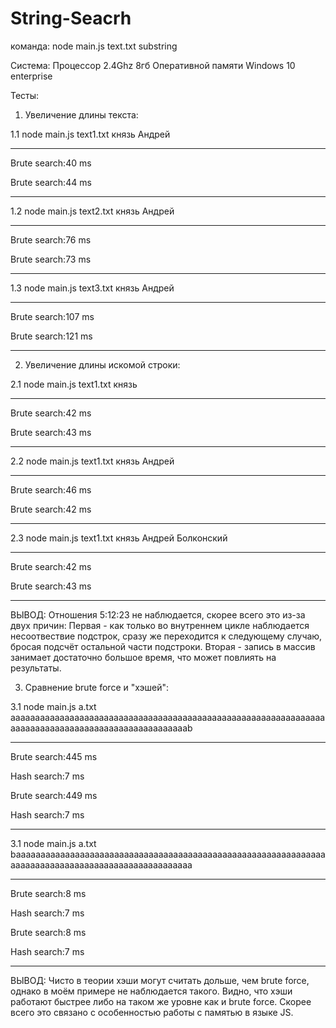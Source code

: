 # String-Seacrh

команда:
node main.js text.txt substring

Система:
Процессор 2.4Ghz
8гб Оперативной памяти
Windows 10 enterprise 

Тесты:
1) Увеличение длины текста:

  1.1 node main.js text1.txt князь Андрей
__________________
Brute search:40 ms

Brute search:44 ms
__________________


  1.2 node main.js text2.txt князь Андрей
__________________
Brute search:76 ms

Brute search:73 ms
__________________

  1.3 node main.js text3.txt князь Андрей
___________________
Brute search:107 ms

Brute search:121 ms
___________________


2) Увеличение длины искомой строки:

  2.1 node main.js text1.txt князь
__________________
Brute search:42 ms

Brute search:43 ms
__________________
  
  2.2 node main.js text1.txt князь Андрей

__________________
Brute search:46 ms

Brute search:42 ms
__________________

  2.3 node main.js text1.txt князь Андрей Болконский

__________________
Brute search:42 ms

Brute search:43 ms
__________________

ВЫВОД: Отношения 5:12:23 не наблюдается, скорее всего это из-за двух причин:
Первая - как только во внутреннем цикле наблюдается несоотвествие подстрок, сразу же переходится к следующему случаю, бросая подсчёт остальной части подстроки.
Вторая - запись в массив занимает достаточно большое время, что может повлиять на результаты.

3) Сравнение brute force и "хэшей":

  3.1 node main.js a.txt aaaaaaaaaaaaaaaaaaaaaaaaaaaaaaaaaaaaaaaaaaaaaaaaaaaaaaaaaaaaaaaaaaaaaaaaaaaaaaaaaaaaaaaaaaaaaaaaaaaab
__________________
Brute search:445 ms

Hash search:7 ms



Brute search:449 ms

Hash search:7 ms
___________________
 
  3.1 node main.js a.txt baaaaaaaaaaaaaaaaaaaaaaaaaaaaaaaaaaaaaaaaaaaaaaaaaaaaaaaaaaaaaaaaaaaaaaaaaaaaaaaaaaaaaaaaaaaaaaaaaaaa
__________________
Brute search:8 ms

Hash search:7 ms



Brute search:8 ms

Hash search:7 ms
___________________

ВЫВОД: 
Чисто в теории хэши могут считать дольше, чем brute force, однако в моём примере не наблюдается такого. Видно, что хэши работают быстрее либо на таком же уровне как и brute force. Скорее всего это связано с особенностью работы с памятью в языке JS. 
